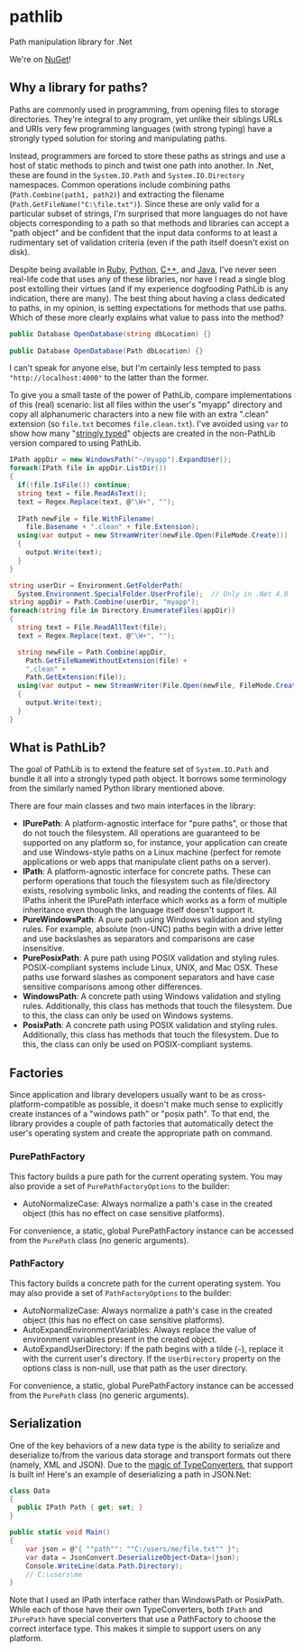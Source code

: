 pathlib
=======

Path manipulation library for .Net

We're on [NuGet](https://www.nuget.org/packages/PathLib/)!

## Why a library for paths?

Paths are commonly used in programming, from opening files to storage
directories. They're integral to any program, yet unlike their siblings URLs
and URIs very few programming languages (with strong typing) have a strongly
typed solution for storing and manipulating paths.

Instead, programmers are forced to store these paths as strings and use a host
of static methods to pinch and twist one path into another. In .Net, these are
found in the `System.IO.Path` and `System.IO.Directory` namespaces. Common
operations include combining paths (`Path.Combine(path1, path2)`) and
extracting the filename (`Path.GetFileName("C:\file.txt")`). Since these are
only valid for a particular subset of strings, I'm surprised that more
languages do not have objects corresponding to a path so that methods and
libraries can accept a "path object" and be confident that the input data
conforms to at least a rudimentary set of validation criteria (even if the
path itself doesn't exist on disk).

Despite being available in
[Ruby](http://www.ruby-doc.org/stdlib-1.9.3/libdoc/pathname/rdoc/Pathname.html),
[Python](https://docs.python.org/3/library/pathlib.html),
[C++](http://www.boost.org/doc/libs/1_33_1/libs/filesystem/doc/path.htm), and
[Java](http://docs.oracle.com/javase/tutorial/essential/io/pathClass.html),
I've never seen real-life code that uses any of these libraries, nor have I
read a single blog post extolling their virtues (and if my experience
dogfooding PathLib is any indication, there are many). The best thing about
having a class dedicated to paths, in my opinion, is setting expectations for
methods that use paths. Which of these more clearly explains what value to pass
into the method?

```csharp
public Database OpenDatabase(string dbLocation) {}
    
public Database OpenDatabase(Path dbLocation) {}
```
    
I can't speak for anyone else, but I'm certainly less tempted to pass
`"http://localhost:4000"` to the latter than the former.

To give you a small taste of the power of PathLib, compare implementations of
this (real) scenario: list all files within the user's "myapp" directory and
copy all alphanumeric characters into a new file with an extra ".clean"
extension (so `file.txt` becomes `file.clean.txt`). I've avoided using `var`
to show how many "[stringly typed](http://c2.com/cgi/wiki?StringlyTyped)"
objects are created in the non-PathLib version compared to using PathLib.

```csharp
IPath appDir = new WindowsPath("~/myapp").ExpandUser();
foreach(IPath file in appDir.ListDir())
{
  if(!file.IsFile()) continue;
  string text = file.ReadAsText();
  text = Regex.Replace(text, @"\W+", "");
  
  IPath newFile = file.WithFilename(
    file.Basename + ".clean" + file.Extension);
  using(var output = new StreamWriter(newFile.Open(FileMode.Create)))
  {
    output.Write(text);
  }
}
```

```csharp
string userDir = Environment.GetFolderPath(
  System.Environment.SpecialFolder.UserProfile);  // Only in .Net 4.0
string appDir = Path.Combine(userDir, "myapp");
foreach(string file in Directory.EnumerateFiles(appDir))
{
  string text = File.ReadAllText(file);
  text = Regex.Replace(text, @"\W+", "");

  string newFile = Path.Combine(appDir, 
    Path.GetFileNameWithoutExtension(file) + 
    ".clean" + 
    Path.GetExtension(file));
  using(var output = new StreamWriter(File.Open(newFile, FileMode.Create)))
  {
    output.Write(text);
  }
}
```

## What is PathLib?

The goal of PathLib is to extend the feature set of `System.IO.Path` and bundle
it all into a strongly typed path object. It borrows some terminology from the
similarly named Python library mentioned above.

There are four main classes and two main interfaces in the library:

* **IPurePath**: A platform-agnostic interface for "pure paths", or those that
do not touch the filesystem. All operations are guaranteed to be supported on
any platform so, for instance, your application can create and use
Windows-style paths on a Linux machine (perfect for remote applications or web
apps that manipulate client paths on a server).
* **IPath**: A platform-agnostic interface for concrete paths. These can
perform operations that touch the filesystem such as file/directory exists,
resolving symbolic links, and reading the contents of files. All IPaths inherit
the IPurePath interface which works as a form of multiple inheritance even
though the language itself doesn't support it.
* **PureWindowsPath**: A pure path using Windows validation and styling rules.
For example, absolute (non-UNC) paths begin with a drive letter and use
backslashes as separators and comparisons are case insensitive.
* **PurePosixPath**: A pure path using POSIX validation and styling rules.
POSIX-compliant systems include Linux, UNIX, and Mac OSX. These paths use
forward slashes as component separators and have case sensitive comparisons
among other differences.
* **WindowsPath**: A concrete path using Windows validation and styling rules.
Additionally, this class has methods that touch the filesystem. Due to this,
the class can only be used on Windows systems.
* **PosixPath**: A concrete path using POSIX validation and styling rules.
Additionally, this class has methods that touch the filesystem. Due to this,
the class can only be used on POSIX-compliant systems.

## Factories

Since application and library developers usually want to be as
cross-platform-compatible as possible, it doesn't make much sense to explicitly
create instances of a "windows path" or "posix path". To that end, the library
provides a couple of path factories that automatically detect the user's
operating system and create the appropriate path on command.

### PurePathFactory

This factory builds a pure path for the current operating system. You may also
provide a set of `PurePathFactoryOptions` to the builder:

* AutoNormalizeCase: Always normalize a path's case in the created object (this
has no effect on case sensitive platforms).

For convenience, a static, global PurePathFactory instance can be accessed from
the `PurePath` class (no generic arguments).

### PathFactory

This factory builds a concrete path for the current operating system. You may
also provide a set of `PathFactoryOptions` to the builder:

* AutoNormalizeCase: Always normalize a path's case in the created object (this
has no effect on case sensitive platforms).
* AutoExpandEnvironmentVariables: Always replace the value of environment
variables present in the created object.
* AutoExpandUserDirectory: If the path begins with a tilde (`~`), replace it
with the current user's directory. If the `UserDirectory` property on the
options class is non-null, use that path as the user directory.

For convenience, a static, global PurePathFactory instance can be accessed from
the `PurePath` class (no generic arguments).

## Serialization

One of the key behaviors of a new data type is the ability to serialize and
deserialize to/from the various data storage and transport formats out there
(namely, XML and JSON). Due to the
[magic of TypeConverters](http://www.hanselman.com/blog/TypeConvertersTheresNotEnoughTypeDescripterGetConverterInTheWorld.aspx),
that support is built in! Here's an example of deserializing a path in JSON.Net:

```csharp
class Data
{
  public IPath Path { get; set; }
}

public static void Main()
{
    var json = @"{ ""path"": ""C:/users/me/file.txt"" }";
    var data = JsonConvert.DeserializeObject<Data>(json);
    Console.WriteLine(data.Path.Directory);
    // C:\users\me
}
```

Note that I used an IPath interface rather than WindowsPath or PosixPath.
While each of those have their own TypeConverters, both `IPath` and
`IPurePath` have special converters that use a PathFactory to choose the
correct interface type. This makes it simple to support users on any platform.
